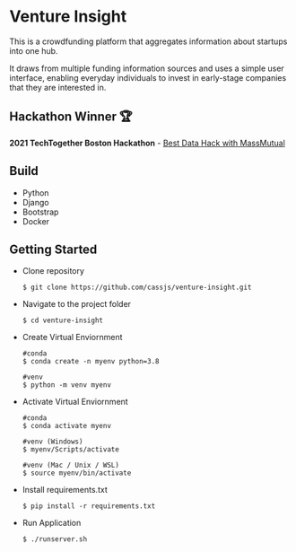 # **Venture Insight**
 
This is a crowdfunding platform that aggregates information about startups into one hub.

It draws from multiple funding information sources and uses a simple user interface, enabling everyday individuals to invest in early-stage companies that they are interested in.

## Hackathon Winner 🏆
**2021 TechTogether Boston Hackathon** - [Best Data Hack with MassMutual](https://devpost.com/software/venture-insight)

## Build

- Python
- Django
- Bootstrap
- Docker

## **Getting Started**

* Clone repository

      $ git clone https://github.com/cassjs/venture-insight.git
    
* Navigate to the project folder

      $ cd venture-insight
      
* Create Virtual Enviornment

      #conda
      $ conda create -n myenv python=3.8
      
      #venv
      $ python -m venv myenv

* Activate Virtual Enviornment

      #conda
      $ conda activate myenv
      
      #venv (Windows)
      $ myenv/Scripts/activate
      
      #venv (Mac / Unix / WSL)
      $ source myenv/bin/activate
      
* Install requirements.txt

      $ pip install -r requirements.txt
      
* Run Application

      $ ./runserver.sh
